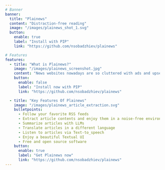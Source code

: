 ```yaml
---
# Banner
banner:
  title: "Plainews"
  content: "Distraction-free reading"
  image: "/images/plainews_shot_1.svg"
  button:
    enable: true
    label: "Install with PIP"
    link: "https://github.com/nsobadzhiev/plainews"

# Features
features:
  - title: "What is Plainews?"
    image: "/images/plainews_screenshot.jpg"
    content: "News websites nowadays are so cluttered with ads and upsells, that the content we actually want to read gets lost in a sea of nonsense. Plainews allows you to focus on the content that matters and sets everything else aside"
    button:
      enable: false
      label: "Install now with PIP"
      link: "https://github.com/nsobadzhiev/plainews"

  - title: "Key Features Of Plainews"
    image: "/images/plainews_article_extraction.svg"
    bulletpoints:
      - Follow your favorite RSS feeds
      - Extract article contents and enjoy them in a noise-free environment
      - Summarize articles with LLMs
      - Translate articles in a different language
      - Listen to articles via Text-to_speech
      - Enjoy a beautiful Textual UI
      - Free and open source software
    button:
      enable: true
      label: "Get Plainews now"
      link: "https://github.com/nsobadzhiev/plainews"
---
```

